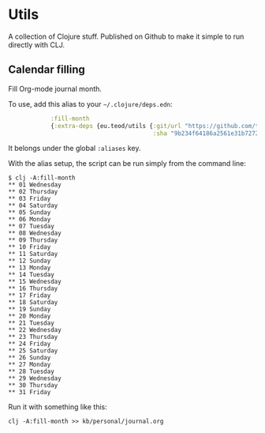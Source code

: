 # Utils

A collection of Clojure stuff. Published on Github to make it simple to run
directly with CLJ.

## Calendar filling

Fill Org-mode journal month.

To use, add this alias to your `~/.clojure/deps.edn`:

```clj
            :fill-month
            {:extra-deps {eu.teod/utils {:git/url "https://github.com/teodorlu/utils.git"
                                         :sha "9b234f64186a2561e31b7272da7ea352ce53b8b0"}}
```

It belongs under the global `:aliases` key.

With the alias setup, the script can be run simply from the command line:

```
$ clj -A:fill-month
** 01 Wednesday
** 02 Thursday
** 03 Friday
** 04 Saturday
** 05 Sunday
** 06 Monday
** 07 Tuesday
** 08 Wednesday
** 09 Thursday
** 10 Friday
** 11 Saturday
** 12 Sunday
** 13 Monday
** 14 Tuesday
** 15 Wednesday
** 16 Thursday
** 17 Friday
** 18 Saturday
** 19 Sunday
** 20 Monday
** 21 Tuesday
** 22 Wednesday
** 23 Thursday
** 24 Friday
** 25 Saturday
** 26 Sunday
** 27 Monday
** 28 Tuesday
** 29 Wednesday
** 30 Thursday
** 31 Friday
```

Run it with something like this:

    clj -A:fill-month >> kb/personal/journal.org
